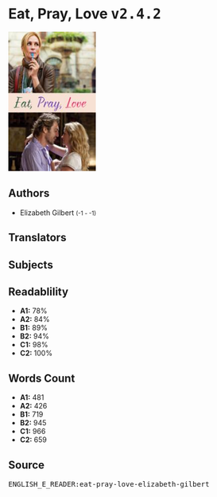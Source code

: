 # Eat, Pray, Love <kbd>v2.4.2</kbd>

![](./cover.medium.jpg "")

## Authors


 - Elizabeth Gilbert <small>(-1 - -1)</small>

## Translators



## Subjects



## Readablility


 - **A1:** 78%
 - **A2:** 84%
 - **B1:** 89%
 - **B2:** 94%
 - **C1:** 98%
 - **C2:** 100%

## Words Count


 - **A1:** 481
 - **A2:** 426
 - **B1:** 719
 - **B2:** 945
 - **C1:** 966
 - **C2:** 659

## Source


<kbd>ENGLISH_E_READER:eat-pray-love-elizabeth-gilbert</kbd>
